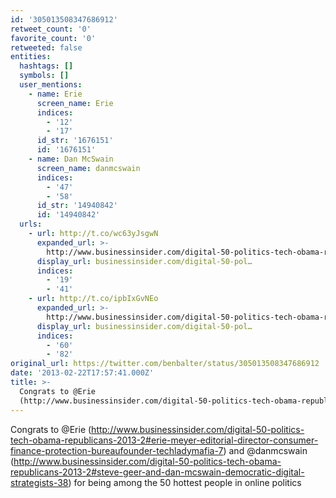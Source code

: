 ```yaml
---
id: '305013508347686912'
retweet_count: '0'
favorite_count: '0'
retweeted: false
entities:
  hashtags: []
  symbols: []
  user_mentions:
    - name: Erie
      screen_name: Erie
      indices:
        - '12'
        - '17'
      id_str: '1676151'
      id: '1676151'
    - name: Dan McSwain
      screen_name: danmcswain
      indices:
        - '47'
        - '58'
      id_str: '14940842'
      id: '14940842'
  urls:
    - url: http://t.co/wc63yJsgwN
      expanded_url: >-
        http://www.businessinsider.com/digital-50-politics-tech-obama-republicans-2013-2#erie-meyer-editorial-director-consumer-finance-protection-bureaufounder-techladymafia-7
      display_url: businessinsider.com/digital-50-pol…
      indices:
        - '19'
        - '41'
    - url: http://t.co/ipbIxGvNEo
      expanded_url: >-
        http://www.businessinsider.com/digital-50-politics-tech-obama-republicans-2013-2#steve-geer-and-dan-mcswain-democratic-digital-strategists-38
      display_url: businessinsider.com/digital-50-pol…
      indices:
        - '60'
        - '82'
original_url: https://twitter.com/benbalter/status/305013508347686912
date: '2013-02-22T17:57:41.000Z'
title: >-
  Congrats to @Erie
  (http://www.businessinsider.com/digital-50-politics-tech-obama-republicans-2013-2#erie-meyer-editorial-director-consumer-finance-protection-bureaufounder-techladymafia-7…
---
```


Congrats to @Erie (http://www.businessinsider.com/digital-50-politics-tech-obama-republicans-2013-2#erie-meyer-editorial-director-consumer-finance-protection-bureaufounder-techladymafia-7) and @danmcswain (http://www.businessinsider.com/digital-50-politics-tech-obama-republicans-2013-2#steve-geer-and-dan-mcswain-democratic-digital-strategists-38) for being among the 50 hottest people in online politics